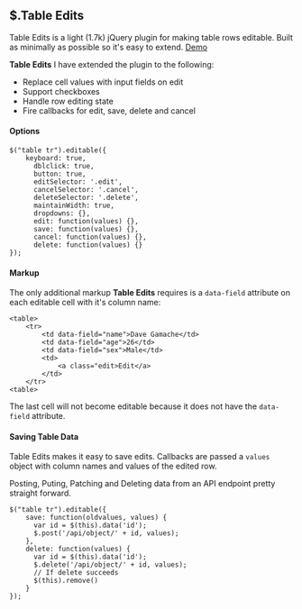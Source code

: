 ## \$.Table Edits

Table Edits is a light (1.7k) jQuery plugin for making table rows editable. Built as minimally as possible so it's easy to extend. [Demo](http://nathancahill.github.io/table-edits/)

**Table Edits** I have extended the plugin to the following:

- Replace cell values with input fields on edit
- Support checkboxes
- Handle row editing state
- Fire callbacks for edit, save, delete and cancel

#### Options

```
$("table tr").editable({
    keyboard: true,
      dblclick: true,
      button: true,
      editSelector: '.edit',
      cancelSelector: '.cancel',
      deleteSelector: '.delete',
      maintainWidth: true,
      dropdowns: {},
      edit: function(values) {},
      save: function(values) {},
      cancel: function(values) {},
      delete: function(values) {}
});
```

#### Markup

The only additional markup **Table Edits** requires is a `data-field` attribute on each editable cell with it's column name:

```
<table>
    <tr>
        <td data-field="name">Dave Gamache</td>
        <td data-field="age">26</td>
        <td data-field="sex">Male</td>
        <td>
            <a class="edit>Edit</a>
        </td>
    </tr>
<table>
```

The last cell will not become editable because it does not have the `data-field` attribute.

#### Saving Table Data

Table Edits makes it easy to save edits. Callbacks are passed a `values` object with column names and values of the edited row.

Posting, Puting, Patching and Deleting data from an API endpoint pretty straight forward.

```
$("table tr").editable({
    save: function(oldvalues, values) {
      var id = $(this).data('id');
      $.post('/api/object/' + id, values);
    },
    delete: function(values) {
      var id = $(this).data('id');
      $.delete('/api/object/' + id, values);
      // If delete succeeds
      $(this).remove()
    }
});
```
